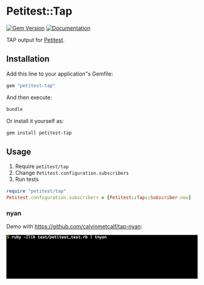 # Petitest::Tap

[![Gem Version](https://badge.fury.io/rb/petitest-tap.svg)](https://rubygems.org/gems/petitest-tap)
[![Documentation](http://img.shields.io/badge/docs-rdoc.info-blue.svg)](http://www.rubydoc.info/github/petitest/petitest-tap)

TAP output for [Petitest](https://github.com/petitest/petitest).

## Installation

Add this line to your application"s Gemfile:

```ruby
gem "petitest-tap"
```

And then execute:

```bash
bundle
```

Or install it yourself as:

```bash
gem install petitest-tap
```

## Usage

1. Require `petitest/tap`
2. Change `Petitest.configuration.subscribers`
3. Run tests

```ruby
require "petitest/tap"
Petitest.configuration.subscribers = [Petitest::Tap::Subscriber.new]
```

### nyan

Demo with https://github.com/calvinmetcalf/tap-nyan:

![demo](/images/demo.gif)
